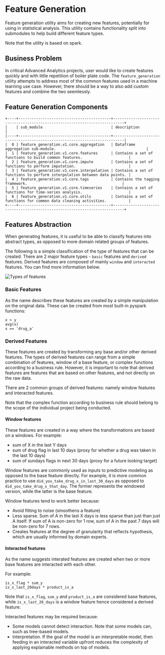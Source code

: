 # Feature Generation

Feature generation utility aims for creating new features, potentially for
using in statistical analysis. This utility contains functionality split into
submodules to help build different feature types.

Note that the utility is based on spark.

## Business Problem

In critical Advanced Analytics projects, user would like to
create features quickly and with little repetition of boiler
plate code. The `feature_generation` utility attempts to address most of the common
features used in a machine learning use case. However, there should be a way to
also add custom features and combine the two seemlessly.


## Feature Generation Components



    +----+------------------------------------------+---------------------------------------------------------------------------+
    |    | sub_module                               | description                                                               |
    |----+------------------------------------------+---------------------------------------------------------------------------|
    |  0 | feature_generation.v1.core.aggregation   | Dataframe aggregation sub-module.                                         |
    |  1 | feature_generation.v1.core.features      | Contains a set of functions to build common features.                     |
    |  2 | feature_generation.v1.core.impute        | Contains a set of functions to perform imputation.                        |
    |  3 | feature_generation.v1.core.interpolation | Contains a set of functions to perform interpolation between data points. |
    |  4 | feature_generation.v1.core.tags          | Contains the tagging framework.                                           |
    |  5 | feature_generation.v1.core.timeseries    | Contains a set of functions for time-series analysis.                     |
    |  6 | feature_generation.v1.core.utils         | Contains a set of functions for common data cleaning activities.          |
    +----+------------------------------------------+---------------------------------------------------------------------------+

## Features Abstraction

When generating features, it is useful to be able to classify features into
abstract types, as opposed to more domain related groups of features.

The following is a simple classification of the type of features that can be created.
There are 2 major feature types - `basic` features and `derived` features.
Derived features are composed of mainly `window` and `interacted` features. You can
find more information below.


![Types of features](images/feature_types.png)

### Basic Features
As the name describes these features are created by a simple manipulation on the
original data. These can be created from most built-in pyspark functions:
```
x > y
avg(x)
x == 'drug_a'
```

### Derived Features
These features are created by transforming any base and/or other derived features. The
types of derived features can range from a simple combination of features, window of
a base feature, or complex functions according to a business rule. However, it is
important to note that derived features are features that are based on other features,
and not directly on the raw data.

There are 2 common groups of derived features: namely window features and interacted
features.

Note that the complex function according to business rule should belong to the scope of
the individual project being conducted.


#### Window features
These features are created in a way where the transformations are based on a windows.
For example:

* sum of X in the last Y days
* sum of drug flag in last 10 days (proxy for whether a drug was taken in the last 10 days)
* sum of sundays flags in next 30 days (proxy for a future looking target)

Window features are commonly used as inputs to predictive modeling as opposed to the
base feature directly. For example, it is more common practice to use
`did_you_take_drug_x_in_last_30_days` as opposed to `did_you_take_drug_x_that_day`. The
former represents the windowed version, while the latter is the base feature.

Window features tend to work better because:

* Avoid fitting to noise (smoothens a feature)
* Less sparse. Sum of A in the last X days is less sparse than just than just A itself.
  If sum of A is non-zero for 1 row, sum of A in the past 7 days will be non-zero for 7 rows.
* Creates features at the degree of granularity that reflects hypothesis, which are
  usually informed by domain experts.


#### Interacted features
As the name suggests interated features are created when two or more base features are
interacted with each other.

For example:
```
is_x_flag * sum_y
is_x_last_20days * product_is_a
```

Note that `is_x_flag`, `sum_y` and `product_is_a` are considered base features, while
`is_x_last_20_days` is a window feature hence considered a derived feature.

Interacted features may be required because:

* Some models cannot detect interaction. Note that some models can, such as tree-based models.
* Interpretation. If the goal of the model is an interpretable model, then feeding in
  an interacted variable upfront reduces the complexity of applying explainable methods
  on top of models.
